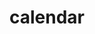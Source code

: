 ---
layout: smileys&emotion
title: calendar
emoji: calendar
permalink: 📅.html
image: assets/img/3moji/calendar.png
---